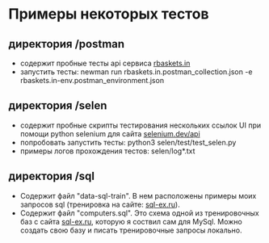 
# Примеры некоторых тестов

## директория /postman
- содержит пробные тесты api сервиса [rbaskets.in](https://rbaskets.in)
- запустить тесты: newman run rbaskets.in.postman_collection.json -e rbaskets.in-env.postman_environment.json

## директория /selen
- содержит пробные скрипты тестирования нескольких ссылок UI при помощи python selenium для сайта [selenium.dev/api](https://www.selenium.dev/selenium/docs/api/py/api.html)
- попробовать запустить тесты: python3 selen/test/test_selen.py
- примеры логов прохождения тестов: selen/log*.txt

## директория /sql
- Cодержит файл "data-sql-train". В нем расположены примеры моих запросов sql (тренировка на сайте: [sql-ex.ru](https://www.sql-ex.ru/)).
- Содержит файл "computers.sql". Это схема одной из тренировочных баз с сайта [sql-ex.ru](https://www.sql-ex.ru/), которую я соствил сам для MySql. Можно создать свою базу и писать тренировочные запросы локально. 